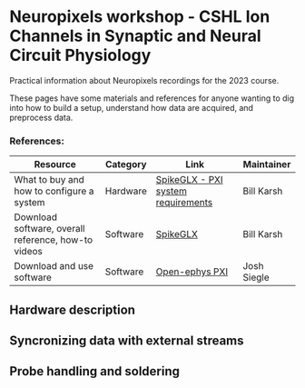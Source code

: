 # Neuropixels workshop - CSHL Ion Channels in Synaptic and Neural Circuit Physiology

Practical information about Neuropixels recordings for the 2023 course.

These pages have some materials and references for anyone wanting to dig into how to build a setup, understand how data are acquired, and preprocess data.

### References:

| Resource | Category | Link | Maintainer |
| --- | --- | --- | --- |
|What to buy and how to configure a system | Hardware | [SpikeGLX - PXI system requirements](https://github.com/billkarsh/SpikeGLX/blob/master/Markdown/SystemRequirements_PXI.md) | Bill Karsh | 
|Download software, overall reference, how-to videos | Software | [SpikeGLX](https://billkarsh.github.io/SpikeGLX/) | Bill Karsh|
| Download and use software | Software |  [Open-ephys PXI](https://open-ephys.github.io/gui-docs/User-Manual/Plugins/Neuropixels-PXI.html) | Josh Siegle|


## Hardware description


## Syncronizing data with external streams


## Probe handling and soldering

## 


